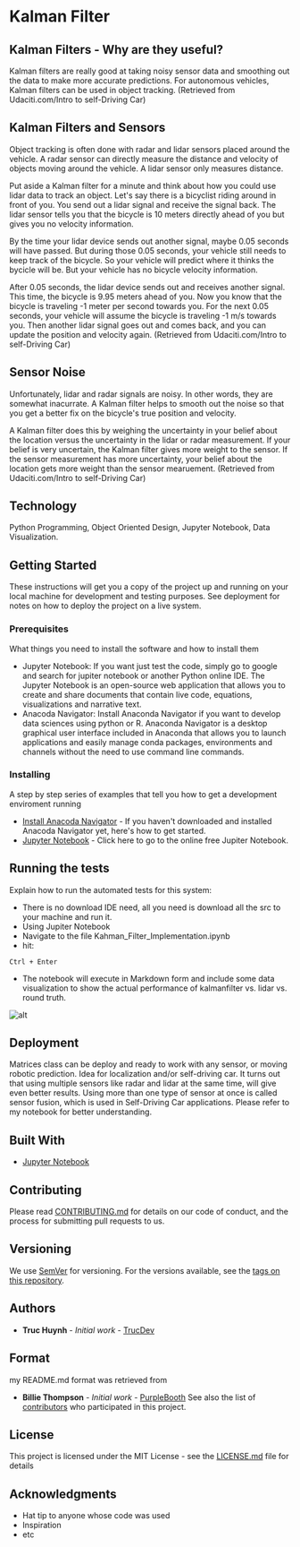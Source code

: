 # Kalman Filter

## Kalman Filters - Why are they useful?
Kalman filters are really good at taking noisy sensor data and smoothing out the data to make more accurate predictions. For autonomous vehicles, Kalman filters can be used in object tracking.
(Retrieved from Udaciti.com/Intro to self-Driving Car)

## Kalman Filters and Sensors
Object tracking is often done with radar and lidar sensors placed around the vehicle. A radar sensor can directly measure the distance and velocity of objects moving around the vehicle. A lidar sensor only measures distance.

Put aside a Kalman filter for a minute and think about how you could use lidar data to track an object. Let's say there is a bicyclist riding around in front of you. You send out a lidar signal and receive the signal back. The lidar sensor tells you that the bicycle is 10 meters directly ahead of you but gives you no velocity information.

By the time your lidar device sends out another signal, maybe 0.05 seconds will have passed. But during those 0.05 seconds, your vehicle still needs to keep track of the bicycle. So your vehicle will predict where it thinks the bycicle will be. But your vehicle has no bicycle velocity information.

After 0.05 seconds, the lidar device sends out and receives another signal. This time, the bicycle is 9.95 meters ahead of you. Now you know that the bicycle is traveling -1 meter per second towards you. For the next 0.05 seconds, your vehicle will assume the bicycle is traveling -1 m/s towards you. Then another lidar signal goes out and comes back, and you can update the position and velocity again.
(Retrieved from Udaciti.com/Intro to self-Driving Car)

## Sensor Noise
Unfortunately, lidar and radar signals are noisy. In other words, they are somewhat inacurrate. A Kalman filter helps to smooth out the noise so that you get a better fix on the bicycle's true position and velocity.

A Kalman filter does this by weighing the uncertainty in your belief about the location versus the uncertainty in the lidar or radar measurement. If your belief is very uncertain, the Kalman filter gives more weight to the sensor. If the sensor measurement has more uncertainty, your belief about the location gets more weight than the sensor mearuement.
(Retrieved from Udaciti.com/Intro to self-Driving Car)

## Technology
Python Programming, Object Oriented Design, Jupyter Notebook, Data Visualization.

## Getting Started
These instructions will get you a copy of the project up and running on your local machine for development and testing purposes. See deployment for notes on how to deploy the project on a live system.

### Prerequisites
What things you need to install the software and how to install them
- Jupyter Notebook: If you want just test the code, simply go to google and search for jupiter notebook or another Python online IDE. The Jupyter Notebook is an open-source web application that allows you to create and share documents that contain live code, equations, visualizations and narrative text. 
- Anacoda Navigator: Install Anaconda Navigator if you want to develop data sciences using python or R. Anaconda Navigator is a desktop graphical user interface included in Anaconda that allows you to launch applications and easily manage conda packages, environments and channels without the need to use command line commands. 

### Installing

A step by step series of examples that tell you how to get a development enviroment running

* [Install Anacoda Navigator](https://docs.anaconda.com/anaconda/navigator/install/#:~:text=Installing%20Navigator%20Navigator%20is%20automatically%20installed%20when%20you,install%20anaconda-navigator.%20To%20start%20Navigator,%20see%20Getting%20Started.) - If you haven't downloaded and installed Anacoda Navigator yet, here's how to get started.
* [Jupyter Notebook](https://jupyter.org/try) - Click here to go to the online free Jupiter Notebook.


## Running the tests

Explain how to run the automated tests for this system:
- There is no download IDE need, all you need is download all the src to your machine and run it.
- Using Jupiter Notebook
- Navigate to the file Kahman_Filter_Implementation.ipynb
- hit:

```
Ctrl + Enter
```
- The notebook will execute in Markdown form and include some data visualization to show the actual performance of kalmanfilter vs. lidar vs. round truth.

![alt](https://github.com/jackyhuynh/kalmanFilter-app/blob/main/src/picture/1.PNG)
## Deployment

Matrices class can be deploy and ready to work with any sensor, or moving robotic prediction. Idea for localization and/or self-driving car.
It turns out that using multiple sensors like radar and lidar at the same time, will give even better results. Using more than one type of sensor at once is called sensor fusion, which is used in Self-Driving Car applications.
Please refer to my notebook for better understanding.

## Built With

* [Jupyter Notebook](https://jupyter.org/try) 

## Contributing

Please read [CONTRIBUTING.md](https://gist.github.com/PurpleBooth/b24679402957c63ec426) for details on our code of conduct, and the process for submitting pull requests to us.

## Versioning

We use [SemVer](http://semver.org/) for versioning. For the versions available, see the [tags on this repository](https://github.com/your/project/tags). 

## Authors

* **Truc Huynh** - *Initial work* - [TrucDev](https://github.com/jackyhuynh)

## Format
my README.md format was retrieved from
* **Billie Thompson** - *Initial work* - [PurpleBooth](https://github.com/PurpleBooth)
See also the list of [contributors](https://github.com/your/project/contributors) who participated in this project.

## License

This project is licensed under the MIT License - see the [LICENSE.md](LICENSE.md) file for details

## Acknowledgments

* Hat tip to anyone whose code was used
* Inspiration
* etc

